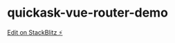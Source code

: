 # quickask-vue-router-demo

[Edit on StackBlitz ⚡️](https://stackblitz.com/edit/quickask-vue-router-demo)